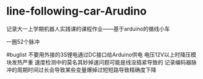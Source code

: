 # line-following-car-Arudino
记录大一上学期机器人实践课的课程作业——基于arduino的循线小车

一圈52个脉冲

#buglist
不要用外接的3S锂电通过DC接口给Arduino供电 电压12V以上时降压模块发热严重
速度检测中的莫名其妙掉速问题可能是线没插紧导致的
记录编码器脉冲的周期时间过长会导致某些变量爆掉过短短路导致精确度下降
